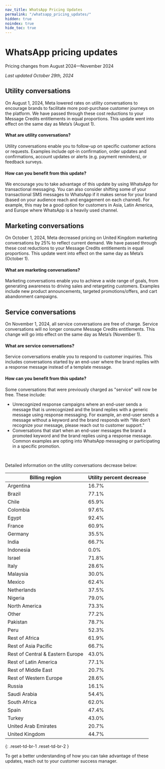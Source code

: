 ```yaml
---
nav_title: WhatsApp Pricing Updates
permalink: "/whatsapp_pricing_updates/"
hidden: true
noindex: true
hide_toc: true
---
```


# WhatsApp pricing updates

Pricing changes from August 2024—November 2024

*Last updated October 29th, 2024*

## Utility conversations 

On August 1, 2024, Meta lowered rates on utility conversations to encourage brands to facilitate more post-purchase customer journeys on the platform. We have passed through these cost reductions to your Message Credits entitlements in equal proportions. This update went into effect on the same day as Meta’s (August 1). 

#### What are utility conversations? 

Utility conversations enable you to follow-up on specific customer actions or requests. Examples include opt-in confirmation, order updates and confirmations, account updates or alerts (e.g. payment reminders), or feedback surveys.

#### How can you benefit from this update? 

We encourage you to take advantage of this update by using WhatsApp for transactional messaging. You can also consider shifting some of your transactional SMS messages to WhatsApp if it makes sense for your brand (based on your audience reach and engagement on each channel). For example, this may be a good option for customers in Asia, Latin America, and Europe where WhatsApp is a heavily used channel. 

## Marketing conversations

On October 1, 2024, Meta decreased pricing on United Kingdom marketing conversations by 25% to reflect current demand. We have passed through these cost reductions to your Message Credits entitlements in equal proportions. This update went into effect on the same day as Meta’s (October 1).

#### What are marketing conversations? 

Marketing conversations enable you to achieve a wide range of goals, from generating awareness to driving sales and retargeting customers. Examples include new product announcements, targeted promotions/offers, and cart abandonment campaigns.

## Service conversations

On November 1, 2024, all service conversations are free of charge. Service conversations will no longer consume Message Credits entitlements. This change will go into effect on the same day as Meta’s (November 1).

#### What are service conversations? 

Service conversations enable you to respond to customer inquiries. This includes conversations started by an end-user where the brand replies with a response message instead of a template message.

#### How can you benefit from this update? 

Some conversations that were previously charged as "service" will now be free. These include: 

- Unrecognized response campaigns where an end-user sends a message that is unrecognized and the brand replies with a generic message using response messaging. For example, an end-user sends a message without a keyword and the brand responds with “We don’t recognize your message, please reach out to customer support."
- Conversations that start when an end-user messages the brand a promoted keyword and the brand replies using a response message. Common examples are opting into WhatsApp messaging or participating in a specific promotion.

<br>

Detailed information on the utility conversations decrease below:

| Billing region                             | Utility percent decrease |
|--------------------------------------------|--------------------------|
| Argentina                                  | 16.7%                    |
| Brazil                                     | 77.1%                    |
| Chile                                      | 65.9%                    |
| Colombia                                   | 97.6%                    |
| Egypt                                      | 92.4%                    |
| France                                     | 60.9%                    |
| Germany                                    | 35.5%                    |
| India                                       | 66.7%                    |
| Indonesia                                  | 0.0%                     |
| Israel                                     | 71.8%                    |
| Italy                                      | 28.6%                    |
| Malaysia                                   | 30.0%                    |
| Mexico                                     | 62.4%                    |
| Netherlands                                | 37.5%                    |
| Nigeria                                    | 79.0%                    |
| North America                              | 73.3%                    |
| Other                                      | 77.2%                    |
| Pakistan                                   | 78.7%                    |
| Peru                                       | 52.3%                    |
| Rest of Africa                             | 61.9%                    |
| Rest of Asia Pacific                       | 66.7%                    |
| Rest of Central & Eastern Europe          | 43.0%                    |
| Rest of Latin America                      | 77.1%                    |
| Rest of Middle East                        | 20.7%                    |
| Rest of Western Europe                     | 28.6%                    |
| Russia                                     | 16.1%                    |
| Saudi Arabia                               | 54.4%                    |
| South Africa                               | 62.0%                    |
| Spain                                      | 47.4%                    |
| Turkey                                     | 43.0%                    |
| United Arab Emirates                       | 20.7%                    |
| United Kingdom                             | 44.7%                    |
{: .reset-td-br-1 .reset-td-br-2 }

To get a better understanding of how you can take advantage of these updates, reach out to your customer success manager. 